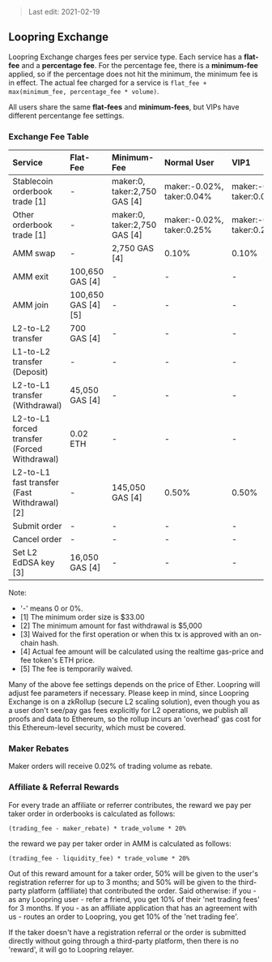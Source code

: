 > Last edit: 2021-02-19

## Loopring Exchange

Loopring Exchange charges fees per service type. Each service has a **flat-fee** and a **percentage fee**. For the percentage fee, there is a **minimum-fee** applied, so if the percentage does not hit the minimum, the minimum fee is in effect.
The actual fee charged for a service is `flat_fee + max(minimum_fee, percentage_fee * volume)`.

All users share the same **flat-fees** and **minimum-fees**, but VIPs have different percentange fee settings.

### Exchange Fee Table
Service | Flat-Fee | Minimum-Fee | Normal User | VIP1 | VIP2 | VIP3 | VIP4
:--- | :--- | :--- | :--- | :--- | :--- | :--- | :---
Stablecoin orderbook trade [1]| - | maker:0, taker:2,750 GAS [4] | maker:-0.02%, taker:0.04% | maker:-0.02%, taker:0.04% | maker:-0.02%, taker:0.04% | maker:-0.02%, taker:0.04% | maker:-0.02%, taker:0.04%
Other orderbook trade [1]| - | maker:0, taker:2,750 GAS [4] | maker:-0.02%, taker:0.25% | maker:-0.02%, taker:0.20% | maker:-0.02%, taker:0.15% | maker:-0.02%, taker:0.10% | maker:-0.02%, taker:0.06%
AMM swap | - | 2,750 GAS [4] | 0.10% | 0.10% | 0.10% | 0.10% | 0.06%
AMM exit | 100,650 GAS [4] | - | - | - | - | - | -
AMM join | 100,650 GAS [4][5] | - | - | - | - | - | -
L2-to-L2 transfer | 700 GAS [4] | - | - | - | - | - | -
L1-to-L2 transfer (Deposit) | - | - | - | - | - | - | -
L2-to-L1 transfer (Withdrawal) | 45,050 GAS [4] | - | - | - | - | - | -
L2-to-L1 forced transfer (Forced Withdrawal) | 0.02 ETH | - | - | - | - | - | -
L2-to-L1 fast transfer (Fast Withdrawal) [2] | - | 145,050 GAS [4] | 0.50% | 0.50% | 0.50% | 0.50% | 0.50%
Submit order | - | - | - | - | - | - | -
Cancel order | - | - | - | - | - | - | -
Set L2 EdDSA key [3] | 16,050 GAS [4] | - | - | - | - | - | -

Note:

-  '-' means 0 or 0%.
- [1] The minimum order size is $33.00
- [2] The minimum amount for fast withdrawal is $5,000
- [3] Waived for the first operation or when this tx is approved with an on-chain hash.
- [4] Actual fee amount will be calculated using the realtime gas-price and fee token's ETH price.
- [5] The fee is temporarily waived.

Many of the above fee settings depends on the price of Ether. Loopring will adjust fee parameters if necessary.
Please keep in mind, since Loopring Exchange is on a zkRollup (secure L2 scaling solution), even though you as a user don't see/pay gas fees explicitly for L2 operations, we publish all proofs and data to Ethereum, so the rollup incurs an 'overhead' gas cost for this Ethereum-level security, which must be covered.

### Maker Rebates

Maker orders will receive 0.02% of trading volume as rebate.

### Affiliate & Referral Rewards

For every trade an affiliate or referrer contributes, the reward we pay per taker order in orderbooks is calculated as follows:

`
(trading_fee - maker_rebate) * trade_volume * 20%
`

the reward we pay per taker order in AMM is calculated as follows:

`
(trading_fee - liquidity_fee) * trade_volume * 20%
`

Out of this reward amount for a taker order, 50% will be given to the user's registration referrer for up to 3 months; and 50% will be given to the third-party platform (affiliate) that contributed the order. Said otherwise: if you - as any Loopring user - refer a friend, you get 10% of their 'net trading fees' for 3 months. If you - as an affiliate application that has an agreement with us - routes an order to Loopring, you get 10% of the 'net trading fee'.
 
If the taker doesn't have a registration referral or the order is submitted directly without going through a third-party platform, then there is no 'reward', it will go to Loopring relayer.

